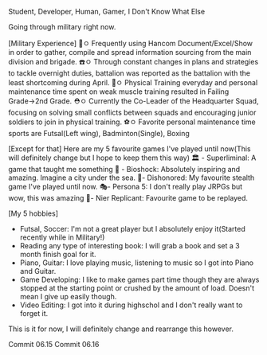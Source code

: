 Student, Developer, Human, Gamer, I Don't Know What Else

Going through military right now.

[Military Experience]
📑ㅇ Frequently using Hancom Document/Excel/Show in order to gather, compile and spread information sourcing from the main division and brigade.
☎️ㅇ Through constant changes in plans and strategies to tackle overnight duties, battalion was reported as the battalion with the least shortcoming during April.
🥈ㅇ Physical Training everyday and personal maintenance time spent on weak muscle training resulted in Failing Grade→2nd Grade.
⛑️ㅇ Currently the Co-Leader of the Headquarter Squad, focusing on solving small conflicts between squads and encouraging junior soldiers to join in physical training.
⚽ㅇ Favorite personal maintenance time sports are Futsal(Left wing), Badminton(Single), Boxing

[Except for that]
Here are my 5 favourite games I've played until now(This will definitely change but I hope to keep them this way)
🏛️ - Superliminal: A game that taught me something
🌊 - Bioshock: Absolutely inspiring and amazing. Imagine a city under the sea.
🌃- Dishonored: My favourite stealth game I've played until now.
🎭- Persona 5: I don't really play JRPGs but wow, this was amazing
🤖- Nier Replicant: Favourite game to be replayed.

[My 5 hobbies]
- Futsal, Soccer: I'm not a great player but I absolutely enjoy it(Started recently while in Military!)
- Reading any type of interesting book: I will grab a book and set a 3 month finish goal for it.
- Piano, Guitar: I love playing music, listening to music so I got into Piano and Guitar.
- Game Developing: I like to make games part time though they are always stopped at the starting point or crushed by the amount of load. Doesn't mean I give up easily though.
- Video Editing: I got into it during highschol and I don't really want to forget it.

This is it for now,
I will definitely change and rearrange this however. 

Commit 06.15
Commit 06.16

